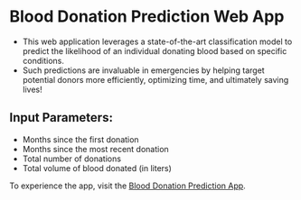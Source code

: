 # Blood Donation Prediction Web App

* This web application leverages a state-of-the-art classification model to predict the likelihood of an individual donating blood based on specific conditions.
* Such predictions are invaluable in emergencies by helping target potential donors more efficiently, optimizing time, and ultimately saving lives!

## Input Parameters:

* Months since the first donation
* Months since the most recent donation
* Total number of donations
* Total volume of blood donated (in liters)

To experience the app, visit the [Blood Donation Prediction App](https://front-m6am.onrender.com).

